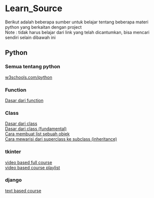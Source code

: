 # Learn_Source  
Berikut adalah beberapa sumber untuk belajar tentang beberapa materi python yang berkaitan dengan project  
Note : tidak harus belajar dari link yang telah dicantumkan, bisa mencari sendiri selain dibawah ini  
  
## Python
### Semua tentang python
[w3schools.com/python](https://www.w3schools.com/python/default.asp)  
  
### Function
[Dasar dari function](https://www.w3schools.com/python/python_functions.asp)  
  
### Class
[Dasar dari class](https://www.w3schools.com/python/python_classes.asp)  
[Dasar dari class (fundamental)](https://www.w3schools.com/python/python_classes.asp)  
[Cara membuat list sebuah objek](https://www.geeksforgeeks.org/how-to-create-a-list-of-object-in-python-class/)  
[Cara mewarisi dari superclass ke subclass (inheritance)](https://www.w3schools.com/python/python_inheritance.asp)  
  
### tkinter
[video based full course](https://youtu.be/YXPyB4XeYLA)  
[video based course playlist](https://youtube.com/playlist?list=PLCC34OHNcOtoC6GglhF3ncJ5rLwQrLGnV)  
  
### django
[text based course](https://www.w3schools.com/django/index.php)  